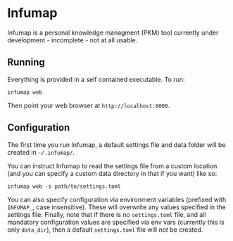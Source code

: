 # Infumap

Infumap is a personal knowledge managment (PKM) tool currently under development - incomplete - not at all usable.

## Running

Everything is provided in a self contained executable. To run:

```
infumap web
```

Then point your web browser at `http://localhost:8000`.

## Configuration

The first time you run Infumap, a default settings file and data folder will be created in `~/.infumap/`.

You can instruct Infumap to read the settings file from a custom location (and you can specify a custom data directory in that if you want) like so:

```
infumap web -s path/to/settings.toml
```

You can also specify configuration via environment variables (prefixed with `INFUMAP_`, case insensitive). These will overwrite any values specified in the settings file. Finally, note that if there is no `settings.toml` file, and all mandatory configuration values are specified via env vars (currently this is only `data_dir`), then a default `settings.toml` file will *not* be created.